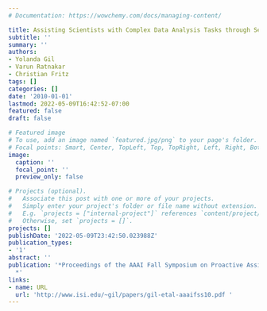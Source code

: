 ```yaml
---
# Documentation: https://wowchemy.com/docs/managing-content/

title: Assisting Scientists with Complex Data Analysis Tasks through Semantic Workflows
subtitle: ''
summary: ''
authors:
- Yolanda Gil
- Varun Ratnakar
- Christian Fritz
tags: []
categories: []
date: '2010-01-01'
lastmod: 2022-05-09T16:42:52-07:00
featured: false
draft: false

# Featured image
# To use, add an image named `featured.jpg/png` to your page's folder.
# Focal points: Smart, Center, TopLeft, Top, TopRight, Left, Right, BottomLeft, Bottom, BottomRight.
image:
  caption: ''
  focal_point: ''
  preview_only: false

# Projects (optional).
#   Associate this post with one or more of your projects.
#   Simply enter your project's folder or file name without extension.
#   E.g. `projects = ["internal-project"]` references `content/project/deep-learning/index.md`.
#   Otherwise, set `projects = []`.
projects: []
publishDate: '2022-05-09T23:42:50.023988Z'
publication_types:
- '1'
abstract: ''
publication: '*Proceedings of the AAAI Fall Symposium on Proactive Assistant Agents
  *'
links:
- name: URL
  url: 'http://www.isi.edu/~gil/papers/gil-etal-aaaifss10.pdf '
---
```

